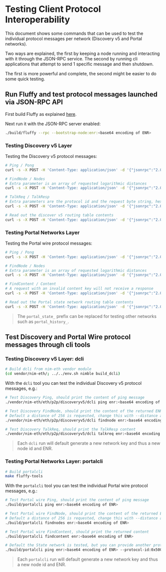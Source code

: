 # Testing Client Protocol Interoperability
This document shows some commands that can be used to test the individual
protocol messages per network (Discovery v5 and Portal networks).

Two ways are explained, the first by keeping a node running and interacting
with it through the JSON-RPC service. The second by running cli applications
that attempt to send 1 specific message and then shutdown.

The first is more powerful and complete, the second might be easier to do some
quick testing.

## Run Fluffy and test protocol messages launched via JSON-RPC API

First build Fluffy as explained [here](../README.md#build-fluffy-client).

Next run it with the JSON-RPC server enabled:
```bash
./build/fluffy --rpc --bootstrap-node:enr:<base64 encoding of ENR>
```

### Testing Discovery v5 Layer
Testing the Discovery v5 protocol messages:

```bash
# Ping / Pong
curl -s -X POST -H 'Content-Type: application/json' -d '{"jsonrpc":"2.0","id":"1","method":"discv5_ping","params":["enr:<base64 encoding of ENR>"]}' http://localhost:8545 | jq

# FindNode / Nodes
# Extra parameter is an array of requested logarithmic distances
curl -s -X POST -H 'Content-Type: application/json' -d '{"jsonrpc":"2.0","id":"1","method":"discv5_findNode","params":["enr:<base64 encoding of ENR>", [254, 255, 256]]}' http://localhost:8545 | jq

# TalkReq / TalkResp
# Extra parameters are the protocol id and the request byte string, hex encoded.
curl -s -X POST -H 'Content-Type: application/json' -d '{"jsonrpc":"2.0","id":"1","method":"discv5_talkReq","params":["enr:<base64 encoding of ENR>", "", ""]}' http://localhost:8545 | jq

# Read out the discover v5 routing table contents
curl -s -X POST -H 'Content-Type: application/json' -d '{"jsonrpc":"2.0","id":"1","method":"discv5_routingTableInfo","params":[]}' http://localhost:8545 | jq
```

### Testing Portal Networks Layer
Testing the Portal wire protocol messages:

```bash
# Ping / Pong
curl -s -X POST -H 'Content-Type: application/json' -d '{"jsonrpc":"2.0","id":"1","method":"portal_state_ping","params":["enr:<base64 encoding of ENR>"]}' http://localhost:8545 | jq

# FindNode / Nodes
# Extra parameter is an array of requested logarithmic distances
curl -s -X POST -H 'Content-Type: application/json' -d '{"jsonrpc":"2.0","id":"1","method":"portal_state_findNodes","params":["enr:<base64 encoding of ENR>", [254, 255, 256]]}' http://localhost:8545 | jq

# FindContent / Content
# A request with an invalid content key will not receive a response
curl -s -X POST -H 'Content-Type: application/json' -d '{"jsonrpc":"2.0","id":"1","method":"portal_state_findContent","params":["enr:<base64 encoding of ENR>", "02829bd824b016326a401d083b33d092293333a830d1c390624d3bd4e409a61a858e5dcc5517729a9170d014a6c96530d64dd8621d"]}' http://localhost:8545 | jq

# Read out the Portal state network routing table contents
curl -s -X POST -H 'Content-Type: application/json' -d '{"jsonrpc":"2.0","id":"1","method":"portal_state_routingTableInfo","params":[]}' http://localhost:8545 | jq
```

> The `portal_state_` prefix can be replaced for testing other networks such as
`portal_history_`.

## Test Discovery and Portal Wire protocol messages through cli tools

### Testing Discovery v5 Layer: dcli

```bash
# Build dcli from nim-eth vendor module
(cd vendor/nim-eth/; ../../env.sh nimble build_dcli)
```

With the `dcli` tool you can test the individual Discovery v5 protocol messages,
e.g.:

```bash
# Test Discovery Ping, should print the content of ping message
./vendor/nim-eth/eth/p2p/discoveryv5/dcli ping enr:<base64 encoding of ENR>

# Test Discovery FindNode, should print the content of the returned ENRs
# Default a distance of 256 is requested, change this with --distance argument
./vendor/nim-eth/eth/p2p/discoveryv5/dcli findnode enr:<base64 encoding of ENR>

# Test Discovery TalkReq, should print the TalkResp content
./vendor/nim-eth/eth/p2p/discoveryv5/dcli talkreq enr:<base64 encoding of ENR>
```

> Each `dcli` run will default generate a new network key and thus a new node id
and ENR.

### Testing Portal Networks Layer: portalcli

```bash
# Build portalcli
make fluffy-tools
```

With the `portalcli` tool you can test the individual Portal wire protocol
messages, e.g.:

```bash
# Test Portal wire Ping, should print the content of ping message
./build/portalcli ping enr:<base64 encoding of ENR>

# Test Portal wire FindNode, should print the content of the returned ENRs
# Default a distance of 256 is requested, change this with --distance argument
./build/portalcli findnodes enr:<base64 encoding of ENR>

# Test Portal wire FindContent, should print the returned content
./build/portalcli findcontent enr:<base64 encoding of ENR>

# Default the State network is tested, but you can provide another protocol id
./build/portalcli ping enr:<base64 encoding of ENR> --protocol-id:0x500B
```

> Each `portalcli` run will default generate a new network key and thus a new
node id and ENR.
